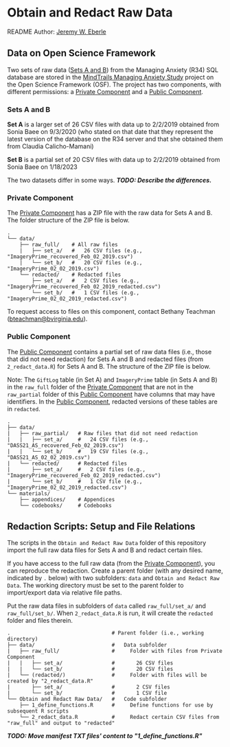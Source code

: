 # Obtain and Redact Raw Data

README Author: [Jeremy W. Eberle](https://github.com/jwe4ec)

## Data on Open Science Framework

Two sets of raw data ([Sets A and B](#sets-a-and-b)) from the Managing Anxiety (R34) SQL database 
are stored in the [MindTrails Managing Anxiety Study](https://osf.io/pvd67/) project 
on the Open Science Framework (OSF). The project has two components, with different permissions:
a [Private Component](https://osf.io/5sn2x/) and a [Public Component](https://osf.io/2x3jq/).

### Sets A and B

**Set A** is a larger set of 26 CSV files with data up to 2/2/2019 obtained from Sonia 
Baee on 9/3/2020 (who stated on that date that they represent the latest version of the 
database on the R34 server and that she obtained them from Claudia Calicho-Mamani)

**Set B** is a partial set of 20 CSV files with data up to 2/2/2019 obtained from Sonia 
Baee on 1/18/2023

The two datasets differ in some ways. ***TODO: Describe the differences.***





### Private Component

The [Private Component](https://osf.io/5sn2x/) has a ZIP file with the raw 
data for Sets A and B. The folder structure of the ZIP file is below.

```
.
└── data/
    ├── raw_full/    # All raw files
    |   ├── set_a/   #   26 CSV files (e.g., "ImageryPrime_recovered_Feb_02_2019.csv")
    |   └── set_b/   #   20 CSV files (e.g., "ImageryPrime_02_02_2019.csv")
    └── redacted/    # Redacted files
        ├── set_a/   #   2 CSV files (e.g., "ImageryPrime_recovered_Feb_02_2019_redacted.csv")
        └── set_b/   #   1 CSV files (e.g., "ImageryPrime_02_02_2019_redacted.csv")
```

To request access to files on this component, contact Bethany Teachman ([bteachman@bvirginia.edu](mailto:bteachman@bvirginia.edu)).

### Public Component

The [Public Component](https://osf.io/2x3jq/) contains a partial set of raw data 
files (i.e., those that did not need redaction) for Sets A and B and redacted files 
(from `2_redact_data.R`) for Sets A and B. The structure of the ZIP file is below.

Note: The `GiftLog` table (in Set A) and `ImageryPrime` table (in Sets A and B) in 
the `raw_full` folder of the [Private Component](#private-component) that are not 
in the `raw_partial` folder of this [Public Component](https://osf.io/2x3jq/) have
columns that may have identifiers. In the [Public Component](https://osf.io/2x3jq/), 
redacted versions of these tables are in `redacted`.

```
.
├── data/                    
|   ├── raw_partial/   # Raw files that did not need redaction
|   |   ├── set_a/     #   24 CSV files (e.g., "DASS21_AS_recovered_Feb_02_2019.csv")
|   |   └── set_b/     #   19 CSV files (e.g., "DASS21_AS_02_02_2019.csv")
|   └── redacted/      # Redacted files
|       ├── set_a/     #   2 CSV files (e.g., "ImageryPrime_recovered_Feb_02_2019_redacted.csv")
|       └── set_b/     #   1 CSV file (e.g., "ImageryPrime_02_02_2019_redacted.csv")
└── materials/
    ├── appendices/    # Appendices
    └── codebooks/     # Codebooks
```

## Redaction Scripts: Setup and File Relations

The scripts in the `Obtain and Redact Raw Data` folder of this repository import 
the full raw data files for Sets A and B and redact certain files.

If you have access to the full raw data (from the [Private Component](#private-component)), 
you can reproduce the redaction. Create a parent folder (with any desired name, indicated 
by `.` below) with two subfolders: `data` and `Obtain and Redact Raw Data`. The working 
directory must be set to the parent folder to import/export data via relative file paths.

Put the raw data files in subfolders of `data` called `raw_full/set_a/` and `raw_full/set_b/`.
When `2_redact_data.R` is run, it will create the `redacted` folder and files therein.

```
.                                 # Parent folder (i.e., working directory)
├── data/                         #   Data subfolder
|   ├── raw_full/                 #     Folder with files from Private Component
|   |   ├── set_a/                #       26 CSV files
|   |   └── set_b/                #       20 CSV files
|   └── (redacted/)               #     Folder with files will be created by "2_redact_data.R"
|       ├── set_a/                #       2 CSV files
|       └── set_b/                #       1 CSV file
└── Obtain and Redact Raw Data/   #   Code subfolder
    ├── 1_define_functions.R      #     Define functions for use by subsequent R scripts
    └── 2_redact_data.R           #     Redact certain CSV files from "raw_full" and output to "redacted"
```

***TODO: Move manifest TXT files' content to "1_define_functions.R"***




